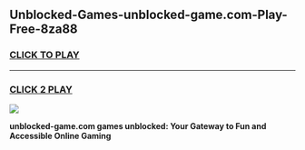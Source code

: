 
## Unblocked-Games-unblocked-game.com-Play-Free-8za88
<h3>
<a href="https://premium76.site?title=unblocked-game.com&ref=15A">CLICK TO PLAY</a></h3>
<hr>

<h3>
<a href="https://premium76.site?title=unblocked-game.com&ref=15A">CLICK 2 PLAY</a>
  
</h3>

<a href="https://premium76.site?title=unblocked-game.com&ref=15A"><img src="https://clearcache.store/games.png"></a>


**unblocked-game.com games unblocked: Your Gateway to Fun and Accessible Online Gaming**
